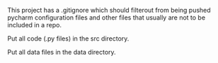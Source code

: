 This project has a .gitignore which should filterout from being pushed pycharm configuration files and other files that usually are not to be included in a repo. 

Put all code (.py files) in the src directory.

Put all data files in the data directory.
